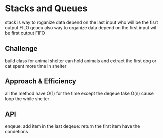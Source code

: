 # Stacks and Queues
stack is way to roganize data depend on the last input who will be the fisrt output FILO 
qeueu also way to organize data depend on the first input wil be first output FIFO 
## Challenge
build class for animal shelter can hold animals and extract the first dog or cat spent more time in shelter

## Approach & Efficiency
all the method have O(1) for the time except the deqeue take O(n) cause loop the while shelter  

## API
enqeue: add item in the last 
deqeue: return the first item have the condetions 
